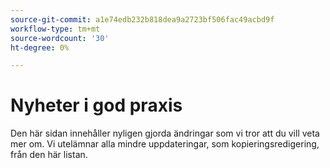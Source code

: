 ```yaml
---
source-git-commit: a1e74edb232b818dea9a2723bf506fac49acbd9f
workflow-type: tm+mt
source-wordcount: '30'
ht-degree: 0%

---
```

# Nyheter i god praxis

Den här sidan innehåller nyligen gjorda ändringar som vi tror att du vill veta mer om. Vi utelämnar alla mindre uppdateringar, som kopieringsredigering, från den här listan.<!-- year_group -->
